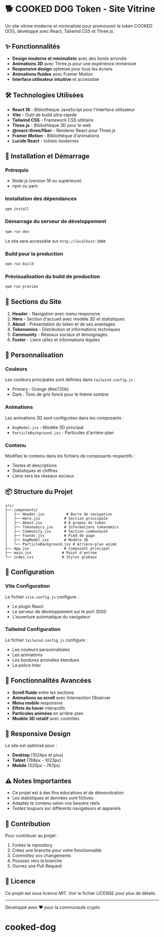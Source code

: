 # 🐕 COOKED DOG Token - Site Vitrine

Un site vitrine moderne et minimaliste pour promouvoir le token COOKED DOG, développé avec React, Tailwind CSS et Three.js.

## ✨ Fonctionnalités

- **Design moderne et minimaliste** avec des bords arrondis
- **Animations 3D** avec Three.js pour une expérience immersive
- **Responsive design** optimisé pour tous les écrans
- **Animations fluides** avec Framer Motion
- **Interface utilisateur intuitive** et accessible

## 🛠️ Technologies Utilisées

- **React 18** - Bibliothèque JavaScript pour l'interface utilisateur
- **Vite** - Outil de build ultra-rapide
- **Tailwind CSS** - Framework CSS utilitaire
- **Three.js** - Bibliothèque 3D pour le web
- **@react-three/fiber** - Renderer React pour Three.js
- **Framer Motion** - Bibliothèque d'animations
- **Lucide React** - Icônes modernes

## 🚀 Installation et Démarrage

### Prérequis
- Node.js (version 16 ou supérieure)
- npm ou yarn

### Installation des dépendances
```bash
npm install
```

### Démarrage du serveur de développement
```bash
npm run dev
```

Le site sera accessible sur `http://localhost:3000`

### Build pour la production
```bash
npm run build
```

### Prévisualisation du build de production
```bash
npm run preview
```

## 📱 Sections du Site

1. **Header** - Navigation avec menu responsive
2. **Hero** - Section d'accueil avec modèle 3D et statistiques
3. **About** - Présentation du token et de ses avantages
4. **Tokenomics** - Distribution et informations techniques
5. **Community** - Réseaux sociaux et témoignages
6. **Footer** - Liens utiles et informations légales

## 🎨 Personnalisation

### Couleurs
Les couleurs principales sont définies dans `tailwind.config.js` :
- Primary : Orange (#ee720b)
- Dark : Tons de gris foncé pour le thème sombre

### Animations
Les animations 3D sont configurées dans les composants :
- `DogModel.jsx` - Modèle 3D principal
- `ParticleBackground.jsx` - Particules d'arrière-plan

### Contenu
Modifiez le contenu dans les fichiers de composants respectifs :
- Textes et descriptions
- Statistiques et chiffres
- Liens vers les réseaux sociaux

## 📦 Structure du Projet

```
src/
├── components/
│   ├── Header.jsx          # Barre de navigation
│   ├── Hero.jsx           # Section principale
│   ├── About.jsx          # À propos du token
│   ├── Tokenomics.jsx     # Informations tokenomics
│   ├── Community.jsx      # Section communauté
│   ├── Footer.jsx         # Pied de page
│   ├── DogModel.jsx       # Modèle 3D
│   └── ParticleBackground.jsx # Arrière-plan animé
├── App.jsx                # Composant principal
├── main.jsx              # Point d'entrée
└── index.css             # Styles globaux
```

## 🔧 Configuration

### Vite Configuration
Le fichier `vite.config.js` configure :
- Le plugin React
- Le serveur de développement sur le port 3000
- L'ouverture automatique du navigateur

### Tailwind Configuration
Le fichier `tailwind.config.js` configure :
- Les couleurs personnalisées
- Les animations
- Les bordures arrondies étendues
- La police Inter

## 🌟 Fonctionnalités Avancées

- **Scroll fluide** entre les sections
- **Animations au scroll** avec Intersection Observer
- **Menu mobile** responsive
- **Effets de hover** interactifs
- **Particules animées** en arrière-plan
- **Modèle 3D rotatif** avec contrôles

## 📱 Responsive Design

Le site est optimisé pour :
- **Desktop** (1024px et plus)
- **Tablet** (768px - 1023px)
- **Mobile** (320px - 767px)

## ⚠️ Notes Importantes

- Ce projet est à des fins éducatives et de démonstration
- Les statistiques et données sont fictives
- Adaptez le contenu selon vos besoins réels
- Testez toujours sur différents navigateurs et appareils

## 🤝 Contribution

Pour contribuer au projet :
1. Forkez le repository
2. Créez une branche pour votre fonctionnalité
3. Committez vos changements
4. Poussez vers la branche
5. Ouvrez une Pull Request

## 📄 Licence

Ce projet est sous licence MIT. Voir le fichier LICENSE pour plus de détails.

---

Développé avec ❤️ pour la communauté crypto
# cooked-dog
